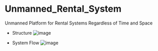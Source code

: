 # Unmanned_Rental_System
Unmanned Platform for Rental Systems Regardless of Time and Space

- Structure
![image](https://user-images.githubusercontent.com/65345381/95610719-b488b980-0a9b-11eb-8c42-451f1f56ba4a.png)

- System Flow
![image](https://user-images.githubusercontent.com/65345381/95610853-ee59c000-0a9b-11eb-9a30-c5a13856a2a0.png)
